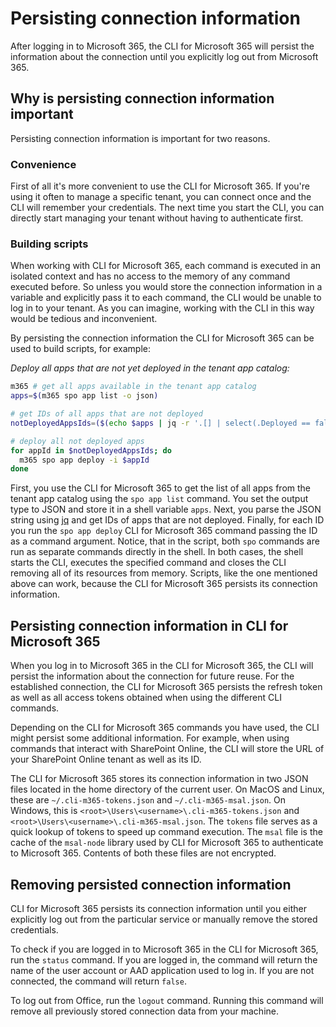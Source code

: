 # Persisting connection information

After logging in to Microsoft 365, the CLI for Microsoft 365 will persist the information about the connection until you explicitly log out from Microsoft 365.

## Why is persisting connection information important

Persisting connection information is important for two reasons.

### Convenience

First of all it's more convenient to use the CLI for Microsoft 365. If you're using it often to manage a specific tenant, you can connect once and the CLI will remember your credentials. The next time you start the CLI, you can directly start managing your tenant without having to authenticate first.

### Building scripts

When working with CLI for Microsoft 365, each command is executed in an isolated context and has no access to the memory of any command executed before. So unless you would store the connection information in a variable and explicitly pass it to each command, the CLI would be unable to log in to your tenant. As you can imagine, working with the CLI in this way would be tedious and inconvenient.

By persisting the connection information the CLI for Microsoft 365 can be used to build scripts, for example:

_Deploy all apps that are not yet deployed in the tenant app catalog:_

```sh
m365 # get all apps available in the tenant app catalog
apps=$(m365 spo app list -o json)

# get IDs of all apps that are not deployed
notDeployedAppsIds=($(echo $apps | jq -r '.[] | select(.Deployed == false) | {ID} | .[]'))

# deploy all not deployed apps
for appId in $notDeployedAppsIds; do
  m365 spo app deploy -i $appId
done
```

First, you use the CLI for Microsoft 365 to get the list of all apps from the tenant app catalog using the `spo app list` command. You set the output type to JSON and store it in a shell variable `apps`. Next, you parse the JSON string using [jq](https://stedolan.github.io/jq/) and get IDs of apps that are not deployed. Finally, for each ID you run the `spo app deploy` CLI for Microsoft 365 command passing the ID as a command argument. Notice, that in the script, both `spo` commands are run as separate commands directly in the shell. In both cases, the shell starts the CLI, executes the specified command and closes the CLI removing all of its resources from memory. Scripts, like the one mentioned above can work, because the CLI for Microsoft 365 persists its connection information.

## Persisting connection information in CLI for Microsoft 365

When you log in to Microsoft 365 in the CLI for Microsoft 365, the CLI will persist the information about the connection for future reuse. For the established connection, the CLI for Microsoft 365 persists the refresh token as well as all access tokens obtained when using the different CLI commands.

Depending on the CLI for Microsoft 365 commands you have used, the CLI might persist some additional information. For example, when using commands that interact with SharePoint Online, the CLI will store the URL of your SharePoint Online tenant as well as its ID.

The CLI for Microsoft 365 stores its connection information in two JSON files located in the home directory of the current user. On MacOS and Linux, these are `~/.cli-m365-tokens.json` and `~/.cli-m365-msal.json`. On Windows, this is `<root>\Users\<username>\.cli-m365-tokens.json` and `<root>\Users\<username>\.cli-m365-msal.json`. The `tokens` file serves as a quick lookup of tokens to speed up command execution. The `msal` file is the cache of the `msal-node` library used by CLI for Microsoft 365 to authenticate to Microsoft 365. Contents of both these files are not encrypted.

## Removing persisted connection information

CLI for Microsoft 365 persists its connection information until you either explicitly log out from the particular service or manually remove the stored credentials.

To check if you are logged in to Microsoft 365 in the CLI for Microsoft 365, run the `status` command. If you are logged in, the command will return the name of the user account or AAD application used to log in. If you are not connected, the command will return `false`.

To log out from Office, run the `logout` command. Running this command will remove all previously stored connection data from your machine.
